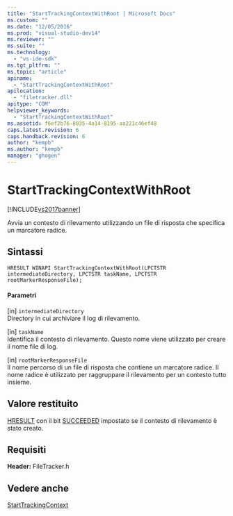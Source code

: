 ```yaml
---
title: "StartTrackingContextWithRoot | Microsoft Docs"
ms.custom: ""
ms.date: "12/05/2016"
ms.prod: "visual-studio-dev14"
ms.reviewer: ""
ms.suite: ""
ms.technology: 
  - "vs-ide-sdk"
ms.tgt_pltfrm: ""
ms.topic: "article"
apiname: 
  - "StartTrackingContextWithRoot"
apilocation: 
  - "filetracker.dll"
apitype: "COM"
helpviewer_keywords: 
  - "StartTrackingContextWithRoot"
ms.assetid: f6ef2b76-8035-4a14-8195-aa221c46ef48
caps.latest.revision: 6
caps.handback.revision: 6
author: "kempb"
ms.author: "kempb"
manager: "ghogen"
---
```

# StartTrackingContextWithRoot
[!INCLUDE[vs2017banner](../code-quality/includes/vs2017banner.md)]

Avvia un contesto di rilevamento utilizzando un file di risposta che specifica un marcatore radice.  
  
## Sintassi  
  
```  
HRESULT WINAPI StartTrackingContextWithRoot(LPCTSTR intermediateDirectory, LPCTSTR taskName, LPCTSTR rootMarkerResponseFile);  
```  
  
#### Parametri  
 \[in\] `intermediateDirectory`  
 Directory in cui archiviare il log di rilevamento.  
  
 \[in\] `taskName`  
 Identifica il contesto di rilevamento.  Questo nome viene utilizzato per creare il nome file di log.  
  
 \[in\] `rootMarkerResponseFile`  
 Il nome percorso di un file di risposta che contiene un marcatore radice.  Il nome radice è utilizzato per raggruppare il rilevamento per un contesto tutto insieme.  
  
## Valore restituito  
 [HRESULT](assetId:///HRESULT?qualifyHint=False&autoUpgrade=True) con il bit [SUCCEEDED](assetId:///SUCCEEDED?qualifyHint=False&autoUpgrade=True) impostato se il contesto di rilevamento è stato creato.  
  
## Requisiti  
 **Header:** FileTracker.h  
  
## Vedere anche  
 [StartTrackingContext](../msbuild/starttrackingcontext.md)